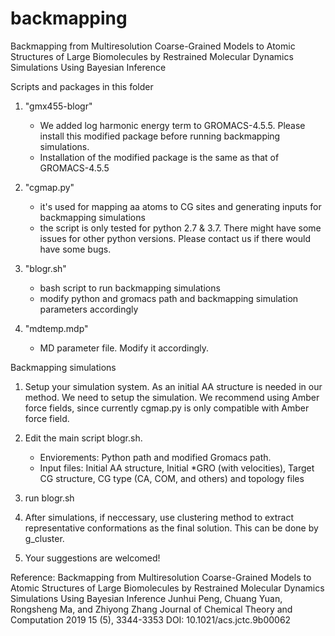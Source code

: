# backmapping
Backmapping from Multiresolution Coarse-Grained Models to Atomic  Structures of Large Biomolecules by Restrained Molecular Dynamics  Simulations Using Bayesian Inference

Scripts and packages in this folder
1. "gmx455-blogr"
    - We added log harmonic energy term to GROMACS-4.5.5. Please install this modified package before running backmapping simulations.
    - Installation of the modified package is the same as that of GROMACS-4.5.5

2. "cgmap.py"
    - it's used for mapping aa atoms to CG sites and generating inputs for backmapping simulations
    - the script is only tested for python 2.7 & 3.7. There might have some issues for other python versions. Please contact us if there would have some bugs.

3. "blogr.sh"
    - bash script to run backmapping simulations
    - modify python and gromacs path and backmapping simulation parameters accordingly

4. "mdtemp.mdp"
    - MD parameter file. Modify it accordingly.
    
Backmapping simulations
1. Setup your simulation system. As an initial AA structure is needed in our method. We need to setup the simulation. We recommend using Amber force fields, since currently cgmap.py is only compatible with Amber force field.

2. Edit the main script blogr.sh.
    - Enviorements: Python path and modified Gromacs path.
    - Input files: Initial AA structure, Initial *GRO (with velocities), Target CG structure, CG type (CA, COM, and others) and topology files

3. run blogr.sh

4. After simulations, if neccessary, use clustering method to extract representative conformations as the final solution. This can be done by g_cluster.

5. Your suggestions are welcomed!

Reference:
Backmapping from Multiresolution Coarse-Grained Models to Atomic Structures of Large Biomolecules by Restrained Molecular Dynamics Simulations Using Bayesian Inference
Junhui Peng, Chuang Yuan, Rongsheng Ma, and Zhiyong Zhang
Journal of Chemical Theory and Computation 2019 15 (5), 3344-3353
DOI: 10.1021/acs.jctc.9b00062
